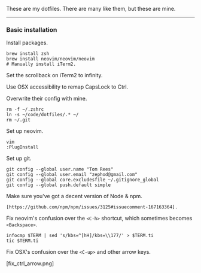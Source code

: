 These are my dotfiles. There are many like them, but these are mine.

---

### Basic installation

Install packages.

    brew install zsh
    brew install neovim/neovim/neovim
    # Manually install iTerm2.

Set the scrollback on iTerm2 to infinity.

Use OSX accessibility to remap CapsLock to Ctrl.

Overwrite their config with mine.

    rm -f ~/.zshrc
    ln -s ~/code/dotfiles/.* ~/
    rm ~/.git

Set up neovim.

    vim
    :PlugInstall

Set up git.

    git config --global user.name "Tom Rees"
    git config --global user.email "zephod@gmail.com"
    git config --global core.excludesfile ~/.gitignore_global
    git config --global push.default simple

Make sure you've got a decent version of Node & npm.

    [https://github.com/npm/npm/issues/3125#issuecomment-167163364].

Fix neovim's confusion over the `<C-h>` shortcut, which sometimes becomes `<Backspace>`.

    infocmp $TERM | sed 's/kbs=^[hH]/kbs=\\177/' > $TERM.ti
    tic $TERM.ti

Fix OSX's confusion over the `<C-up>` and other arrow keys.

[fix_ctrl_arrow.png]
